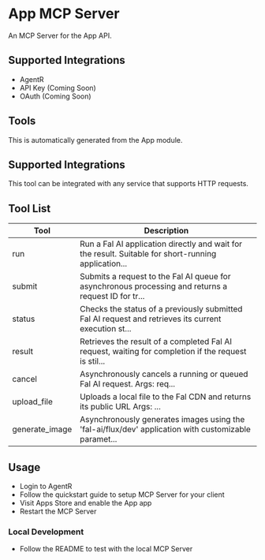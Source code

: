 
# App MCP Server
An MCP Server for the App API.
## Supported Integrations
- AgentR
- API Key (Coming Soon)
- OAuth (Coming Soon)
## Tools
This is automatically generated from the App module.
## Supported Integrations
This tool can be integrated with any service that supports HTTP requests.
## Tool List
| Tool | Description |
|------|-------------|
| run | Run a Fal AI application directly and wait for the result. Suitable for short-running application... |
| submit | Submits a request to the Fal AI queue for asynchronous processing and returns a request ID for tr... |
| status | Checks the status of a previously submitted Fal AI request and retrieves its current execution st... |
| result | Retrieves the result of a completed Fal AI request, waiting for completion if the request is stil... |
| cancel | Asynchronously cancels a running or queued Fal AI request.                  Args:             req... |
| upload_file | Uploads a local file to the Fal CDN and returns its public URL                  Args:            ... |
| generate_image | Asynchronously generates images using the 'fal-ai/flux/dev' application with customizable paramet... |

## Usage
- Login to AgentR
- Follow the quickstart guide to setup MCP Server for your client
- Visit Apps Store and enable the App app
- Restart the MCP Server
### Local Development
- Follow the README to test with the local MCP Server
